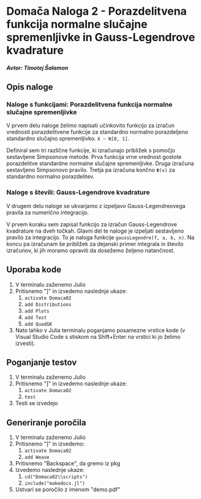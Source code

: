 # Domača Naloga 2 - Porazdelitvena funkcija normalne slučajne spremenljivke in Gauss-Legendrove kvadrature

##### Avtor: Timotej Šalamon

## Opis naloge
### Naloge s funkcijami: Porazdelitvena funkcija normalne slučajne spremenljivke
V prvem delu naloge želimo napisati učinkovito funkcijo za izračun vrednosti porazdelitvene funkcije za standardno normalno porazdeljeno standardno slučajno spremenljivko. ```X ∼ N[0, 1]```.

Definiral sem tri različne funkcije, ki izračunajo približek s pomočjo sestavljene Simpsonove metode. Prva funkcija vrne vrednost gostote porazdelitve standardne normalne slučajne spremenljivke. Druga izračuna sestavljeno Simpsonovo pravilo. Tretja pa izračuna končno `Φ(x)` za standardno normalno porazdelitev.

### Naloge s števili: Gauss-Legendrove kvadrature
V drugem delu naloge se ukvarjamo z izpeljavo Gauss-Legendreovega pravila za numerično integracijo. 

V prvem koraku sem zapisal funkcijo za izračun Gauss-Legendrove kvadrature na dveh točkah. Glavni del te naloge je izpeljati sestavljeno pravilo za integracijo. To je naloga funkcije ```gaussLegendre(f, a, b, n)```. Na koncu pa izračunam še približek za dejanski primer integrala in število izračunov, ki jih moramo opraviti da dosežemo željeno natančnost.

## Uporaba kode
1. V terminalu zaženemo Julio
2. Pritisnemo "]" in izvedemo naslednje ukaze:
    1. ```activate Domaca02```
    2. ```add Distributions```
    3. ```add Plots```
    4. ```add Test```
    5. ```add QuadGK```
3. Nato lahko v Julia terminalu poganjamo posamezne vrstice kode (v Visual Studio Code s stiskom na Shift+Enter na vrstici ki jo želimo izvesti).

## Poganjanje testov
1. V terminalu zaženemo Julio
2. Pritisnemo "]" in izvedemo naslednje ukaze:
    1. ```activate Domaca02```
    2. ```test```
3. Testi se izvedejo

## Generiranje poročila
1. V terminalu zaženemo Julio
2. Pritisnemo "]" in izvedemo: 
    1. ```activate Domaca02```
    2. ```add Weave```
3. Pritisnemo "Backspace", da gremo iz pkg
4. Izvedemo naslednje ukaze:
    1. ```cd("Domaca02\\scripts")```
    2. ```include("makedocs.jl")```
5. Ustvari se poročilo z imenom "demo.pdf"